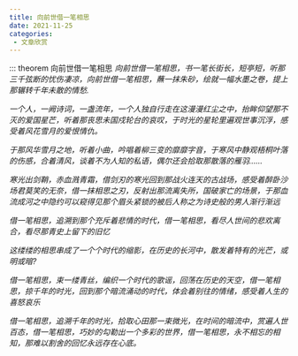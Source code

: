 ```yaml
---
title: 向前世借一笔相思
date: 2021-11-25
categories: 
 - 文章欣赏
---
```


::: theorem 向前世借一笔相思
_向前世借一笔相思，书一笔长街长，短亭短，听那三千弦断的忧伤凄凉，向前世借一笔相思，蘸一抹朱砂，绘就一幅水墨之卷，提上那辗转千年未散的情愁._

_一个人，一阙诗词，一盏流年，一个人独自行走在这漫漫红尘之中，抬眸仰望那不灭的爱国星芒，听着那丧思未国戍轮台的哀叹，于时光的星轮里遍观世事沉浮，感受着风花雪月的爱恨情仇。_

_于那风华雪月之地，听着小曲，吟唱着柳三变的靡靡字音，于寒风中静观梧桐叶落的伤感，合着清风，谈着不为人知的私语，偶尔还会拾取那散落的雁羽……_

_寒光出剑鞘，赤血溅青霜，借剑刃的寒光回到那战火连天的古战场，感受着醉卧沙场君莫笑的无奈，借一抹相思之刃，反射出那流离失所，国破家亡的场景，于那血流成河之中隐约可以窥得见那个眉头紧锁的被后人称之为诗史般的男人渐行渐远_

_借一笔相思，追溯到那个充斥着悲情的时代，借一笔相思，看尽人世间的悲欢离合，看尽那青史上留下的旧忆_

_这缕缕的相思串成了一个个时代的缩影，在历史的长河中，散发着特有的光芒，或明或暗?_

_借一笔相思，束一缕青丝，编织一个时代的歌谣，回荡在历史的天空，借一笔相思，掠千年的时光，回到那个暗流涌动的时代，体会着别往的情绪，感受着人生的喜怒哀乐_

_借一笔相思，追溯千年的时光，拾取心田那一束微光，在时间的暗流中，赏遍人世百态，借一笔相思，巧妙的勾勒出一个多彩的世界，借一笔相思，永不相忘的相知，那难以割舍的回忆永远存在心底。_